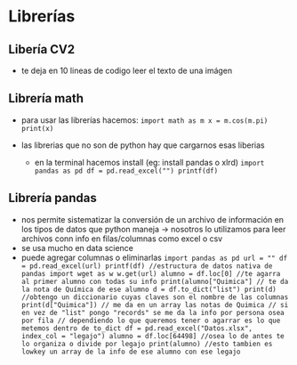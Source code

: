 # Librerías
## Libería CV2
- te deja en 10 lineas de codigo leer el texto de una imágen

## Librería math
- para usar las librerías hacemos:
  `import math as m
  x = m.cos(m.pi)
  print(x)`

- las librerias que no son de python hay que cargarnos esas liberias
  - en la terminal hacemos install (eg: install pandas o xlrd)
  `import pandas as pd
  df = pd.read_excel("")
  printf(df)`

## Librería pandas
- nos permite sistematizar la conversión de un archivo de información en los tipos de datos que python maneja -> nosotros lo utilizamos para leer archivos conn info en filas/columnas como excel o csv
- se usa mucho en data science
- puede agregar columnas o eliminarlas
 `import pandas as pd
  url = ""
  df = pd.read_excel(url)
  printf(df) //estructura de datos nativa de pandas
  import wget as w
  w.get(url)
  alumno = df.loc[0] //te agarra al primer alumno con todas su info
  print(alumno["Quimica"] // te da la nota de Química de ese alumno
  d = df.to_dict("list")
  print(d) //obtengo un diccionario cuyas claves son el nombre de las columnas
  print(d["Quimica"]) // me da en un array las notas de Quimica
  // si en vez de "list" pongo "records" se me da la info por persona osea por fila
  // dependiendo lo que queremos tener o agarrar es lo que metemos dentro de to_dict
  df = pd.read_excel("Datos.xlsx", index_col = "legajo")
  alumno = df.loc[64498] //osea lo de antes te lo organiza o divide por legajo
  print(alumno) //esto tambien es lowkey un array de la info de ese alumno con ese legajo
  `
  
